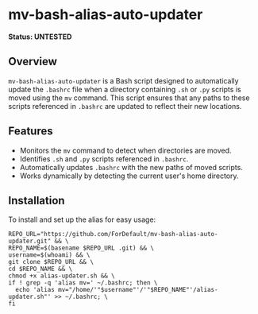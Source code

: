 # mv-bash-alias-auto-updater

**Status: UNTESTED**

## Overview

`mv-bash-alias-auto-updater` is a Bash script designed to automatically update the `.bashrc` file when a directory containing `.sh` or `.py` scripts is moved using the `mv` command. This script ensures that any paths to these scripts referenced in `.bashrc` are updated to reflect their new locations.

## Features

- Monitors the `mv` command to detect when directories are moved.
- Identifies `.sh` and `.py` scripts referenced in `.bashrc`.
- Automatically updates `.bashrc` with the new paths of moved scripts.
- Works dynamically by detecting the current user's home directory.

## Installation

To install and set up the alias for easy usage:

```
REPO_URL="https://github.com/ForDefault/mv-bash-alias-auto-updater.git" && \
REPO_NAME=$(basename $REPO_URL .git) && \
username=$(whoami) && \
git clone $REPO_URL && \
cd $REPO_NAME && \
chmod +x alias-updater.sh && \
if ! grep -q 'alias mv=' ~/.bashrc; then \
  echo 'alias mv="/home/'"$username"'/'"$REPO_NAME"'/alias-updater.sh"' >> ~/.bashrc; \
fi
```

